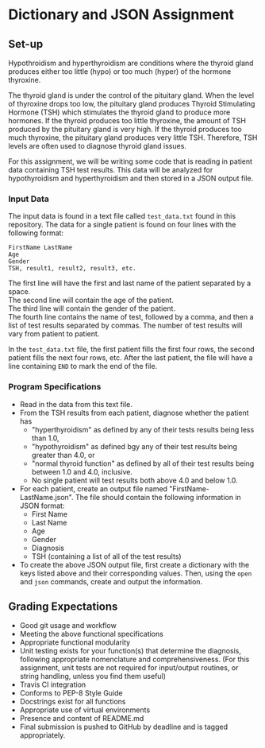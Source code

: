 # Dictionary and JSON Assignment

## Set-up
Hypothroidism and hyperthyroidism are conditions where the thyroid gland 
produces either too little (hypo) or too much (hyper) of the hormone thyroxine.

The thyroid gland is under the control of the pituitary gland.  When the level
of thyroxine drops too low, the pituitary gland produces Thyroid Stimulating
Hormone (TSH) which stimulates the thyroid gland to produce more hormones.
If the thyroid produces too little thyroxine, the amount of TSH produced by
the pituitary gland is very high.  If the thyroid produces too much
thyroxine, the pituitary gland produces very little TSH.  Therefore, TSH levels
are often used to diagnose thyroid gland issues.  

For this assignment, we will be writing some code that is reading in patient
data containing TSH test results.  This data will be analyzed for hypothyroidism
and hyperthyroidism and then stored in a JSON output file.

### Input Data
The input data is found in a text file called `test_data.txt` found in this 
repository.  The data for a single patient is found on four lines with the 
following format:
```
FirstName LastName
Age
Gender
TSH, result1, result2, result3, etc.
```
The first line will have the first and last name of the patient separated 
by a space.  
The second line will contain the age of the patient.  
The third line will contain the gender of the patient.  
The fourth line contains the name of test, followed by a comma, and then a
list of test results separated by commas.  The number of test results will
vary from patient to patient.

In the `test_data.txt` file, the first patient fills the first four rows, the
second patient fills the next four rows, etc.  After the last patient, the
file will have a line containing `END` to mark the end of the file.

### Program Specifications
* Read in the data from this text file.
* From the TSH results from each patient, diagnose whether the patient has
  + "hyperthyroidism" as defined by any of their tests results being less than 1.0,
  + "hypothyroidism" as defined bgy any of their test results being greater than 4.0, or
  + "normal thyroid function" as defined by all of their test results being
  between 1.0 and 4.0, inclusive.
  + No single patient will test results both above 4.0 and below 1.0.
* For each patient, create an output file named "FirstName-LastName.json".
The file should contain the following information in JSON format: 
  + First Name
  + Last Name
  + Age
  + Gender
  + Diagnosis
  + TSH (containing a list of all of the test results)
* To create the above JSON output file, first create a dictionary with the keys
listed above and their corresponding values.  Then, using the `open` and `json`
commands, create and output the information.


## Grading Expectations
* Good git usage and workflow
* Meeting the above functional specifications
* Appropriate functional modularity
* Unit testing exists for your function(s) that determine the diagnosis, 
following appropriate nomenclature and comprehensiveness.
(For this assignment, unit tests are not required for input/output routines, or
string handling, unless you find them useful)
* Travis CI integration
* Conforms to PEP-8 Style Guide 
* Docstrings exist for all functions
* Appropriate use of virtual environments
* Presence and content of README.md
* Final submission is pushed to GitHub by deadline and is tagged appropriately.
